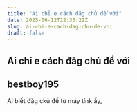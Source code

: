 ```yaml
---
title: "Ai chỉ e cách đăg chủ đề với"
date: 2025-06-12T22:33:22Z
slug: ai-chi-e-cach-dag-chu-de-voi
draft: false
---
```


## Ai chỉ e cách đăg chủ đề với

## bestboy195

Ai biết đăg ckủ đề từ máy tínk ấy,